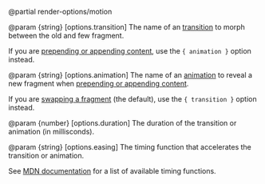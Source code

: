 @partial render-options/motion

@param {string} [options.transition]
  The name of an [transition](/up.motion) to morph between the old and few fragment.

  If you are [prepending or appending content](/targeting-fragments#appending-or-prepending),
  use the `{ animation }` option instead.

@param {string} [options.animation]
  The name of an [animation](/up.motion) to reveal a new fragment when
  [prepending or appending content](/targeting-fragments#appending-or-prepending).

  If you are [swapping a fragment](/targeting-fragments#swapping) (the default), use the `{ transition }` option instead.

@param {number} [options.duration]
  The duration of the transition or animation (in millisconds).

@param {string} [options.easing]
  The timing function that accelerates the transition or animation.

  See [MDN documentation](https://developer.mozilla.org/en-US/docs/Web/CSS/transition-timing-function)
  for a list of available timing functions.
